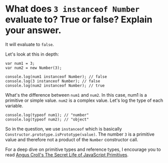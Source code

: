 # What does `3 instanceof Number` evaluate to? True or false? Explain your answer.

It will evaluate to `false`.

Let's look at this in depth:

```
var num1 = 3;
var num2 = new Number(3);

console.log(num1 instanceof Number); // false
console.log(3 instanceof Number); // false
console.log(num2 instanceof Number); // true

```

What's the difference between `num1` and `num2`. In this case, num1 is a primitive or simple value. `num2` is a complex value. Let's log the type of each variable.

```
console.log(typeof num1); // "number"
console.log(typeof num2); // "object"

```

So in the question, we use `instanceof` which is basically `Constructor.prototype.isPrototype(value)`.
The number `3` is a primitive value and therefore not a product of the `Number` constructor call.

For a deep dive on primitive types and reference types, I encourage you to read [Angus Croll's The Secret Life of JavaScript Primitives](https://javascriptweblog.wordpress.com/2010/09/27/the-secret-life-of-javascript-primitives/).



